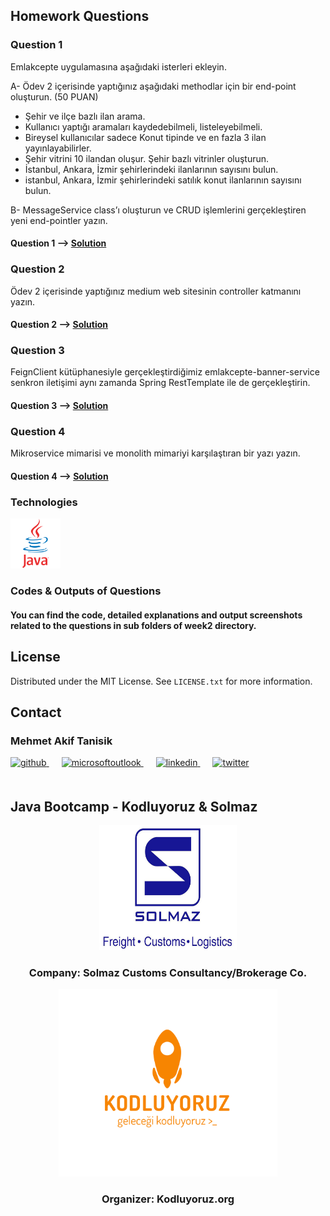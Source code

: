 <!-- ABOUT THE PROJECT -->
## Homework Questions

### Question 1
Emlakcepte uygulamasına aşağıdaki isterleri ekleyin.

A- Ödev 2 içerisinde yaptığınız aşağıdaki methodlar için bir end-point oluşturun. (50
PUAN)
- Şehir ve ilçe bazlı ilan arama.
- Kullanıcı yaptığı aramaları kaydedebilmeli, listeleyebilmeli.
- Bireysel kullanıcılar sadece Konut tipinde ve en fazla 3 ilan yayınlayabilirler.
- Şehir vitrini 10 ilandan oluşur. Şehir bazlı vitrinler oluşturun.
- İstanbul, Ankara, İzmir şehirlerindeki ilanlarının sayısını bulun.
- istanbul, Ankara, İzmir şehirlerindeki satılık konut ilanlarının sayısını bulun.

B- MessageService class’ı oluşturun ve CRUD işlemlerini gerçekleştiren yeni end-pointler
yazın. 
#### Question 1  --> <a href="https://github.com/Kodluyoruz-Java-Bootcamp/week-3-mehmet-akif-tanisik/tree/master/emlakcepte" target="_blank">Solution</a>

### Question 2
Ödev 2 içerisinde yaptığınız medium web sitesinin controller katmanını yazın.
#### Question 2  --> <a href="https://github.com/Kodluyoruz-Java-Bootcamp/week-3-mehmet-akif-tanisik/tree/master/mediumclone" target="_blank">Solution</a>

### Question 3
FeignClient kütüphanesiyle gerçekleştirdiğimiz emlakcepte-banner-service senkron iletişimi aynı zamanda Spring RestTemplate ile de gerçekleştirin.
#### Question 3  --> <a href="https://github.com/Kodluyoruz-Java-Bootcamp/week-3-mehmet-akif-tanisik/blob/master/emlakcepte/src/main/java/com/emlakcepte/client/BannerServiceClient.java" target="_blank">Solution</a>

### Question 4
Mikroservice mimarisi ve monolith mimariyi karşılaştıran bir yazı yazın.
#### Question 4  --> <a href="https://github.com/Kodluyoruz-Java-Bootcamp/week-3-mehmet-akif-tanisik/tree/master/Microservice-Monolith" target="_blank">Solution</a>


<!-- TECHNOLOGIES -->
### Technologies


<a href="https://www.java.com/" target="_blank"><img src="outputImages/logos/java.svg" alt="Java" height="80" /></a>  



<!-- OUTPUT SCREENSHOTS -->

### Codes & Outputs of Questions
#### You can find the code, detailed explanations and output screenshots related to the questions in sub folders of week2 directory.

<!-- LICENSE -->
## License

Distributed under the MIT License. See `LICENSE.txt` for more information.




<!-- CONTACT -->
## Contact

### Mehmet Akif Tanisik 

<a href="https://github.com/mehmet-akif-tanisik" target="_blank">
<img  src=https://img.shields.io/badge/github-%2324292e.svg?&style=for-the-badge&logo=github&logoColor=white alt=github style="margin-bottom: 20px;" />
</a>
<a href = "mailto:matnsk@outlook.com?subject = Feedback&body = Message">
<img src=https://img.shields.io/badge/send-email-email?&style=for-the-badge&logo=microsoftoutlook&color=CD5C5C alt=microsoftoutlook style="margin-bottom: 20px; margin-left:20px" />
</a>
<a href="https://linkedin.com/in/mehmet-akif-tanisik" target="_blank">
<img src=https://img.shields.io/badge/linkedin-%231E77B5.svg?&style=for-the-badge&logo=linkedin&logoColor=white alt=linkedin style="margin-bottom: 20px; margin-left:20px" />
</a>  
<a href="https://twitter.com/makiftanisik" target="_blank">
<img src=https://img.shields.io/badge/twitter-%2300acee.svg?&style=for-the-badge&logo=twitter&logoColor=white alt=twitter style="margin-bottom: 20px; margin-left:20px" />
</a>

<!-- PROJECT-BOOTCAMP-PRACTICUM PART -->
<br />

## Java Bootcamp - Kodluyoruz & Solmaz
<div align="center">
  <a href="https://www.solmaz.com">
    <img src="outputImages/logos/solmaz-logo.jpg" alt="Logo" width="220" height="200">
  </a>

<h3 align="center">Company: Solmaz Customs Consultancy/Brokerage Co.</h3>
</div>

<div align="center">
  <a href="https://kodluyoruz.org/tr/kodluyoruz/">
    <img src="outputImages/logos/kodluyoruz-logo.png" alt="Logo" width="350" height="300">
  </a>
<h3 align="center">Organizer: Kodluyoruz.org</h3>
</div>

